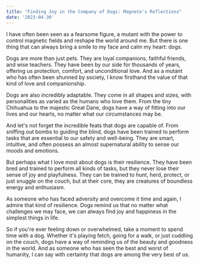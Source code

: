 ```yaml
---
title: "Finding Joy in the Company of Dogs: Magneto's Reflections"
date: '2023-04-30'
---
```


I have often been seen as a fearsome figure, a mutant with the power to control magnetic fields and reshape the world around me. But there is one thing that can always bring a smile to my face and calm my heart: dogs.

Dogs are more than just pets. They are loyal companions, faithful friends, and wise teachers. They have been by our side for thousands of years, offering us protection, comfort, and unconditional love. And as a mutant who has often been shunned by society, I know firsthand the value of that kind of love and companionship.

Dogs are also incredibly adaptable. They come in all shapes and sizes, with personalities as varied as the humans who love them. From the tiny Chihuahua to the majestic Great Dane, dogs have a way of fitting into our lives and our hearts, no matter what our circumstances may be.

And let's not forget the incredible feats that dogs are capable of. From sniffing out bombs to guiding the blind, dogs have been trained to perform tasks that are essential to our safety and well-being. They are smart, intuitive, and often possess an almost supernatural ability to sense our moods and emotions.

But perhaps what I love most about dogs is their resilience. They have been bred and trained to perform all kinds of tasks, but they never lose their sense of joy and playfulness. They can be trained to hunt, herd, protect, or just snuggle on the couch, but at their core, they are creatures of boundless energy and enthusiasm.

As someone who has faced adversity and overcome it time and again, I admire that kind of resilience. Dogs remind us that no matter what challenges we may face, we can always find joy and happiness in the simplest things in life.

So if you're ever feeling down or overwhelmed, take a moment to spend time with a dog. Whether it's playing fetch, going for a walk, or just cuddling on the couch, dogs have a way of reminding us of the beauty and goodness in the world. And as someone who has seen the best and worst of humanity, I can say with certainty that dogs are among the very best of us.